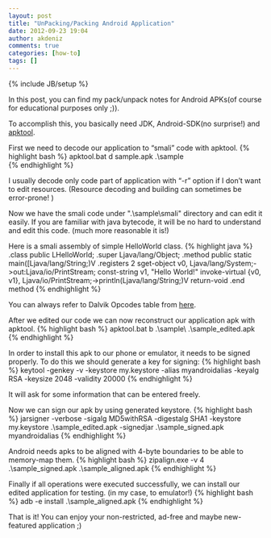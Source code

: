 ```yaml
---
layout: post
title: "UnPacking/Packing Android Application"
date: 2012-09-23 19:04
author: akdeniz
comments: true
categories: [how-to]
tags: []
---
```

{% include JB/setup %}

In this post, you can find my pack/unpack notes for Android APKs(of course for educational purposes only ;)).

To accomplish this, you basically need JDK, Android-SDK(no surprise!) and <a href="http://code.google.com/p/android-apktool/" target="_blank">apktool</a>. 
 
First we need to decode our application to “smali” code with apktool.
{% highlight bash %}
apktool.bat d  sample.apk .\sample\
{% endhighlight %}

I usually decode only code part of application with “-r” option if I don’t want to edit resources. (Resource decoding and building can sometimes be error-prone! )

Now we have the smali code under ".\sample\smali\" directory and can edit it easily. If you are familiar with java bytecode, it will be no hard to understand and edit this code. (much more reasonable it is!)

Here is a smali assembly of simple HelloWorld class.
{% highlight java %}
.class public LHelloWorld;
.super Ljava/lang/Object;
.method public static main([Ljava/lang/String;)V
    .registers 2
    sget-object v0, Ljava/lang/System;->out:Ljava/io/PrintStream;
    const-string	v1, "Hello World!"
    invoke-virtual {v0, v1}, Ljava/io/PrintStream;->println(Ljava/lang/String;)V
    return-void
.end method
{% endhighlight %}

You can always refer to Dalvik Opcodes table from <a href="http://pallergabor.uw.hu/androidblog/dalvik_opcodes.html" target="_blank">here</a>.

After we edited our code we can now reconstruct our application apk with apktool.
{% highlight bash %}
apktool.bat b .\sample\ .\sample_edited.apk
{% endhighlight %}

In order to install this apk to our phone or emulator, it needs to be signed properly. To do this we should generate a key for signing:
{% highlight bash %}
keytool -genkey -v -keystore my.keystore -alias myandroidalias -keyalg RSA -keysize 2048 -validity 20000
{% endhighlight %}

It will ask for some information that can be entered freely. 

Now we can sign our apk by using generated keystore.
{% highlight bash %}
jarsigner -verbose -sigalg MD5withRSA -digestalg SHA1 -keystore my.keystore .\sample_edited.apk  -signedjar .\sample_signed.apk myandroidalias
{% endhighlight %}

Android needs apks to be aligned with 4-byte boundaries to be able to memory-map them.
{% highlight bash %}
zipalign.exe -v 4 .\sample_signed.apk .\sample_aligned.apk
{% endhighlight %}

Finally if all operations were executed successfully, we can install our edited application for testing. (in my case, to emulator!)
{% highlight bash %}
adb -e install .\sample_aligned.apk
{% endhighlight %}

That is it! You can enjoy your non-restricted, ad-free and maybe new-featured application ;)
